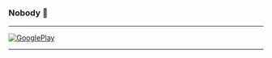 ###  Nobody 💬

<!--
**madmandtt/madmandtt** is a ✨ _special_ ✨ repository because its `README.md` (this file) appears on your GitHub profile.

Here are some ideas to get you started:

- 🔭 I’m currently working on ...
- 🌱 I’m currently learning ...
- 👯 I’m looking to collaborate on ...
- 🤔 I’m looking for help with ...
- 💬 Ask me about ...
- 📫 How to reach me: ...
- 😄 Pronouns: ...
- ⚡ Fun fact: ...
-->
_____________________________________________




[![GooglePlay](https://upload.wikimedia.org/wikipedia/commons/thumb/5/5f/Google_Play_Store_badge_IT.svg/120px-Google_Play_Store_badge_IT.svg.png)](https://play.google.com/store/apps/dev?id=8134236979532491946)

_____________________________________________
